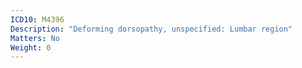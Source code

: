 ```yaml
---
ICD10: M4396
Description: "Deforming dorsopathy, unspecified: Lumbar region"
Matters: No
Weight: 0
---
```

